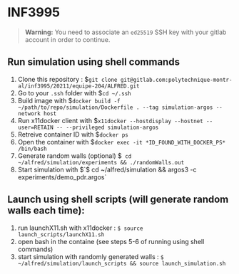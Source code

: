 # INF3995
> **Warning:** You need to associate an `ed25519` SSH key with your gitlab account in order to continue.
## Run simulation using shell commands

1. Clone this repository :          $`git clone git@gitlab.com:polytechnique-montr-al/inf3995/20211/equipe-204/ALFRED.git`
2. Go to your `.ssh` folder with    $`cd ~/.ssh`
3. Build image with                 $`docker build -f ~/path/to/repo/simulation/Dockerfile . --tag simulation-argos --network host`
4. Run x11docker client with        $`x11docker --hostdisplay --hostnet --user=RETAIN -- --privileged simulation-argos`
5. Retreive container ID with       $`docker ps`
6. Open the container with          $`docker exec -it *ID_FOUND_WITH_DOCKER_PS* /bin/bash`
7. Generate random walls (optional) $` cd ~/alfred/simulation/experiments && ./randomWalls.out`
8. Start simulation with            $`$ cd ~/alfred/simulation && argos3 -c experiments/demo_pdr.argos`


## Launch using shell scripts (will generate random walls each time): 
1. run launchX11.sh with x11docker : `$ source launch_scripts/launchX11.sh`
2. open bash in the containe (see steps 5-6 of running using shell commands)
3. start simulation with randomly generated walls : `$ ~/alfred/simulation/launch_scripts && source launch_simulation.sh`